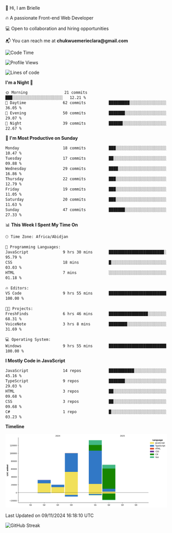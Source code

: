 <div align="left">
  <p>👋 Hi, I am Brielle</p>
  <p>🔥 A passionate Front-end Web Developer</p>
  <p>💻 Open to collaboration and hiring opportunities</p>
  <p>📬 You can reach me at <strong>chukwuemerieclara@gmail.com</strong></p>
</div>


 
 <!--START_SECTION:waka-->
![Code Time](http://img.shields.io/badge/Code%20Time-311%20hrs-blue)

![Profile Views](http://img.shields.io/badge/Profile%20Views-253-blue)

![Lines of code](https://img.shields.io/badge/From%20Hello%20World%20I%27ve%20Written-114.3%20thousand%20lines%20of%20code-blue)

**I'm a Night 🦉** 

```text
🌞 Morning                21 commits          ███░░░░░░░░░░░░░░░░░░░░░░   12.21 % 
🌆 Daytime                62 commits          █████████░░░░░░░░░░░░░░░░   36.05 % 
🌃 Evening                50 commits          ███████░░░░░░░░░░░░░░░░░░   29.07 % 
🌙 Night                  39 commits          ██████░░░░░░░░░░░░░░░░░░░   22.67 % 
```
📅 **I'm Most Productive on Sunday** 

```text
Monday                   18 commits          ███░░░░░░░░░░░░░░░░░░░░░░   10.47 % 
Tuesday                  17 commits          ██░░░░░░░░░░░░░░░░░░░░░░░   09.88 % 
Wednesday                29 commits          ████░░░░░░░░░░░░░░░░░░░░░   16.86 % 
Thursday                 22 commits          ███░░░░░░░░░░░░░░░░░░░░░░   12.79 % 
Friday                   19 commits          ███░░░░░░░░░░░░░░░░░░░░░░   11.05 % 
Saturday                 20 commits          ███░░░░░░░░░░░░░░░░░░░░░░   11.63 % 
Sunday                   47 commits          ███████░░░░░░░░░░░░░░░░░░   27.33 % 
```


📊 **This Week I Spent My Time On** 

```text
🕑︎ Time Zone: Africa/Abidjan

💬 Programming Languages: 
JavaScript               9 hrs 30 mins       ████████████████████████░   95.79 % 
CSS                      18 mins             █░░░░░░░░░░░░░░░░░░░░░░░░   03.03 % 
HTML                     7 mins              ░░░░░░░░░░░░░░░░░░░░░░░░░   01.18 % 

🔥 Editors: 
VS Code                  9 hrs 55 mins       █████████████████████████   100.00 % 

🐱‍💻 Projects: 
FreshFinds               6 hrs 46 mins       █████████████████░░░░░░░░   68.31 % 
VoiceNote                3 hrs 8 mins        ████████░░░░░░░░░░░░░░░░░   31.69 % 

💻 Operating System: 
Windows                  9 hrs 55 mins       █████████████████████████   100.00 % 
```

**I Mostly Code in JavaScript** 

```text
JavaScript               14 repos            ███████████░░░░░░░░░░░░░░   45.16 % 
TypeScript               9 repos             ███████░░░░░░░░░░░░░░░░░░   29.03 % 
HTML                     3 repos             ██░░░░░░░░░░░░░░░░░░░░░░░   09.68 % 
CSS                      3 repos             ██░░░░░░░░░░░░░░░░░░░░░░░   09.68 % 
C#                       1 repo              █░░░░░░░░░░░░░░░░░░░░░░░░   03.23 % 
```



**Timeline**

![Lines of Code chart](https://raw.githubusercontent.com/Brielle28/Brielle28/main/assets/bar_graph.png)


 Last Updated on 09/11/2024 16:18:10 UTC
<!--END_SECTION:waka-->

![GitHub Streak](https://github-readme-streak-stats.herokuapp.com/?user=Brielle28)



